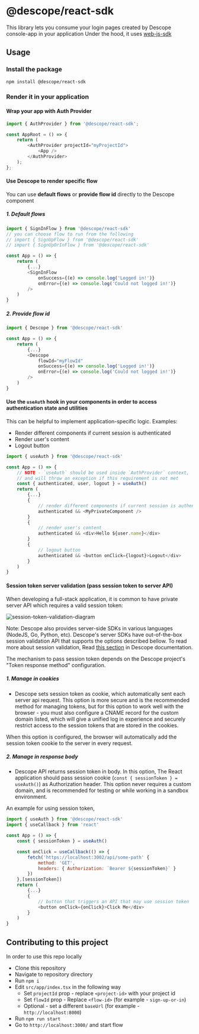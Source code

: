 # @descope/react-sdk

This library lets you consume your login pages created by Descope console-app in your application
Under the hood, it uses [web-js-sdk](https://github.com/descope/web-js-sdk)

## Usage

### Install the package

```bash
npm install @descope/react-sdk
```

### Render it in your application

#### Wrap your app with Auth Provider

```js
import { AuthProvider } from '@descope/react-sdk';

const AppRoot = () => {
	return (
		<AuthProvider projectId="myProjectId">
			<App />
		</AuthProvider>
	);
};
```

#### Use Descope to render specific flow

You can use **default flows** or **provide flow id** directly to the Descope component

##### 1. Default flows

```js
import { SignInFlow } from '@descope/react-sdk'
// you can choose flow to run from the following
// import { SignUpFlow } from '@descope/react-sdk'
// import { SignUpOrInFlow } from '@descope/react-sdk'

const App = () => {
    return (
        {...}
        <SignInFlow
            onSuccess={(e) => console.log('Logged in!')}
            onError={(e) => console.log('Could not logged in!')}
        />
    )
}
```

##### 2. Provide flow id

```js
import { Descope } from '@descope/react-sdk'

const App = () => {
    return (
        {...}
        <Descope
            flowId="myFlowId"
            onSuccess={(e) => console.log('Logged in!')}
            onError={(e) => console.log('Could not logged in!')}
        />
    )
}
```

#### Use the `useAuth` hook in your components in order to access authentication state and utilities

This can be helpful to implement application-specific logic. Examples:

- Render different components if current session is authenticated
- Render user's content
- Logout button

```js
import { useAuth } from '@descope/react-sdk'

const App = () => {
    // NOTE - `useAuth` should be used inside `AuthProvider` context,
    // and will throw an exception if this requirement is not met
    const { authenticated, user, logout } = useAuth()
    return (
        {...}
        {
            // render different components if current session is authenticated
            authenticated && <MyPrivateComponent />
        }
        {
            // render user's content
            authenticated && <div>Hello ${user.name}</div>
        }
        {
            // logout button
            authenticated && <button onClick={logout}>Logout</div>
        }
    )
}
```

#### Session token server validation (pass session token to server API)

When developing a full-stack application, it is common to have private server API which requires a valid session token:

![session-token-validation-diagram](https://docs.descope.com/static/SessionValidation-cf7b2d5d26594f96421d894273a713d8.png)

Note: Descope also provides server-side SDKs in various languages (NodeJS, Go, Python, etc). Descope's server SDKs have out-of-the-box session validation API that supports the options described bellow. To read more about session validation, Read [this section](https://docs.descope.com/guides/gettingstarted/#session-validation) in Descope documentation.

The mechanism to pass session token depends on the Descope project's "Token response method" configuration.

##### 1. Manage in cookies

- Descope sets session token as cookie, which automatically sent each server api request. This option is more secure and is the recommended method for managing tokens, but for this option to work well with the browser - you must also configure a CNAME record for the custom domain listed, which will give a unified log in experience and securely restrict access to the session tokens that are stored in the cookies.

When this option is configured, the browser will automatically add the session token cookie to the server in every request.

##### 2. Manage in response body

- Descope API returns session token in body. In this option, The React application should pass session cookie (`const { sessionToken } = useAuth()`) as Authorization header. This option never requires a custom domain, and is recommended for testing or while working in a sandbox environment.

An example for using session token,

```js
import { useAuth } from '@descope/react-sdk'
import { useCallback } from 'react'

const App = () => {
    const { sessionToken } = useAuth()

    const onClick = useCallback(() => {
        fetch('https://localhost:3002/api/some-path' {
            method: 'GET',
            headers: { Authorization: `Bearer ${sessionToken}` }
        })
    },[sessionToken])
    return (
        {...}
        {
            // button that triggers an API that may use session token
            <button onClick={onClick}>Click Me</div>
        }
    )
}
```

## Contributing to this project

In order to use this repo locally

- Clone this repository
- Navigate to repository directory
- Run `npm i`
- Edit `src/app/index.tsx` in the following way
  - Set `projectId` prop - replace `<project-id>` with your project id
  - Set `flowId` prop - Replace `<flow-id>` (for example - `sign-up-or-in`)
  - Optional - set a different `baseUrl` (for example - `http://localhost:8000`)
- Run `npm run start`
- Go to `http://localhost:3000/` and start flow
